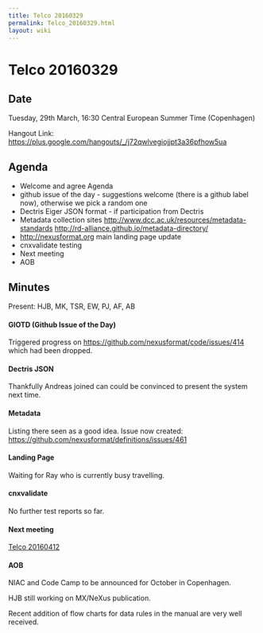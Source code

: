 ```yaml
---
title: Telco 20160329
permalink: Telco_20160329.html
layout: wiki
---
```

Telco 20160329
==============

Date
----

Tuesday, 29th March, 16:30 Central European Summer Time (Copenhagen)

Hangout Link:
<https://plus.google.com/hangouts/_/j72qwlvegiojjpt3a36pfhow5ua>

Agenda
------

-   Welcome and agree Agenda
-   github issue of the day - suggestions welcome (there is a github
    label now), otherwise we pick a random one
-   Dectris Eiger JSON format - if participation from Dectris
-   Metadata collection sites
    <http://www.dcc.ac.uk/resources/metadata-standards>
    <http://rd-alliance.github.io/metadata-directory/>
-   <http://nexusformat.org> main landing page update
-   cnxvalidate testing
-   Next meeting
-   AOB

Minutes
-------

Present: HJB, MK, TSR, EW, PJ, AF, AB

#### GIOTD (Github Issue of the Day)

Triggered progress on <https://github.com/nexusformat/code/issues/414>
which had been dropped.

#### Dectris JSON

Thankfully Andreas joined can could be convinced to present the system
next time.

#### Metadata

Listing there seen as a good idea. Issue now created:
<https://github.com/nexusformat/definitions/issues/461>

#### Landing Page

Waiting for Ray who is currently busy travelling.

#### cnxvalidate

No further test reports so far.

#### Next meeting

[Telco 20160412](Telco_20160412.html "wikilink")

#### AOB

NIAC and Code Camp to be announced for October in Copenhagen.

HJB still working on MX/NeXus publication.

Recent addition of flow charts for data rules in the manual are very
well received.
